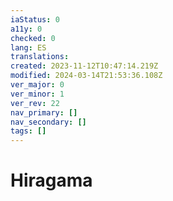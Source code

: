 ```yaml
---
iaStatus: 0
a11y: 0
checked: 0
lang: ES
translations: 
created: 2023-11-12T10:47:14.219Z
modified: 2024-03-14T21:53:36.108Z
ver_major: 0
ver_minor: 1
ver_rev: 22
nav_primary: []
nav_secondary: []
tags: []
---
```

# Hiragama
